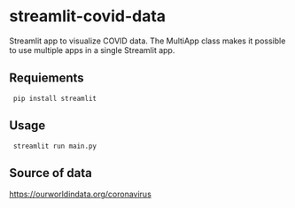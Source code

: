 # streamlit-covid-data
 Streamlit app to visualize COVID data.
 The MultiApp class makes it possible to use multiple apps in a single Streamlit app.

## Requiements
``` 
 pip install streamlit
``` 
## Usage
``` 
 streamlit run main.py
``` 
## Source of data
 https://ourworldindata.org/coronavirus
